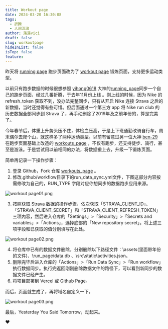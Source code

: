 ```yaml
---
title: Workout page
date: 2024-03-20 16:30:08
tags:
  - 折腾
  - 人间流浪
author: 落落vici
draft: false
slug: workoutpage
hideInList: false
isTop: false
feature:
---
```

昨天将 [running page](https://run.hux.ink) 跑步页面改为了 [workout page](https://workout.hux.ink) 锻炼页面，支持更多运动类型。

以前只有跑步数据的时候很想参照 [yihong0618](https://github.com/yihong0618) 大神的[running_page](https://github.com/yihong0618/running_page)同步一个自己的跑步页面，经过几番折腾，于去年11月份上线 。刚上线的时候，因为 Nike 的refresh_token 获取不到，没办法完整同步，只有从开启 Nike 连接 Strava 之后的新数据，当时还觉得有些可惜。但后面通过一个第三方 app 将 Nike run club 的历史数据全部同步到 Strava 了，再手动删除了2019年及之前年份的，算是完美了。

今年春节后，体重上升势头压不住，体检血压高，于是上下班通勤改骑自行车，周末偶尔去爬个山，就这样多了两种运动类型。以前有留意过另一位大神 [ben-29](https://github.com/ben-29) 在跑步页面基础上改造的 [workouts_page](https://github.com/ben-29/workouts_page) ，不仅有跑步，还支持徒步、骑行，甚至是游泳。于是尝试用以前相同的办法，将数据搬上去，升级一下锻炼页面。

简单再记录一下操作步骤：
1. 登录 Github，Fork 仓库 [workouts_page](https://github.com/ben-29/workouts_page) 。
2. 修改.github/workflow目录下的run_data_sync.yml文件，下图这部分内容按需修改为自己的，RUN_TYPE 字段对应你想同步的数据跑步应用来源。

![workout page01.png](https://img.hux.ink/image/2024/03/workout%20page01.png)

3. 按照[获取 Strava 数据](https://github.com/yihong0618/running_page/blob/master/README-CN.md#strava)的操作步骤，依次获取「STRAVA_CLIENT_ID」、「STRAVA_CLIENT_SECRET」和「STRAVA_CLIENT_REFRESH_TOKEN」三项内容，然后进入仓库的「Settings」>「Security」>「Secrets and variables」>「Actions」，选择底部的「New repository secret」，将上述三项字段和已获取的值分别填写在此处。

![workout page02.png](https://img.hux.ink/image/2024/03/workout%20page02.png)

4. 将仓库中已有的数据文件删除，分别删除以下路径文件：\assets(里面带年份的文件)、\run_page\data.db 、\src\static\activities.json。
5. 删除完毕后进入仓库的「Actions」>「Run Data Sync」>「Run workflow」执行数据同步。执行完返回刚刚删除数据文件的路径下，可以看到新同步的数据文件已经产生。
6. 将项目部署到 Vercel 或 Github Page。

而后，页面就生成了，再将域名自定义一下。

![workout page03.png](https://img.hux.ink/image/2024/03/workout%20page03.png)

最后，Yesterday You Said Tomorrow，动起来。

❤